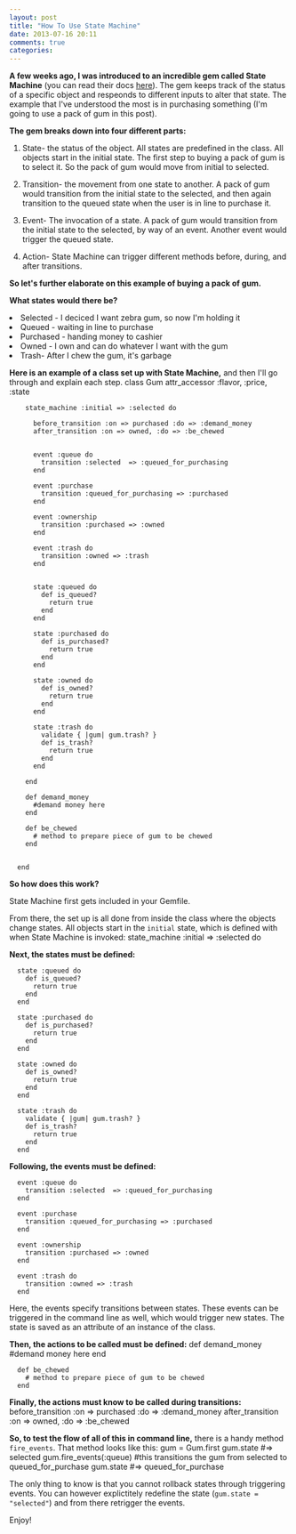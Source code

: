 ```yaml
---
layout: post
title: "How To Use State Machine"
date: 2013-07-16 20:11
comments: true
categories: 
---
```

**A few weeks ago, I was introduced to an incredible gem called State Machine** (you can read their docs <a href="http://slagyr.github.io/statemachine/documentation.html">here</a>). The gem keeps track of the status of a specific object and respeonds to different inputs to alter that state. The example that I've understood the most is in purchasing something (I'm going to use a pack of gum in this post).

__The gem breaks down into four different parts:__

1. State- the status of the object.
  All states are predefined in the class. All objects start in the initial state. The first step to buying a pack of gum is to select it. So the pack of gum would move from initial to selected.<br>

2. Transition- the movement from one state to another.
  A pack of gum would transition from the initial state to the selected, and then again transition to the queued state when the user is in line to purchase it.

3. Event- The invocation of a state. 
  A pack of gum would transition from the initial state to the selected, by way of an event. Another event would trigger the queued state.

4. Action- State Machine can trigger different methods before, during, and after transitions.


__So let's further elaborate on this example of buying a pack of gum.__

__What states would there be?__<br>
<li>Selected - I deciced I want zebra gum, so now I'm holding it</li>
<li>Queued - waiting in line to purchase</li>
<li>Purchased - handing money to cashier</li>
<li>Owned - I own and can do whatever I want with the gum</li>
<li>Trash- After I chew the gum, it's garbage</li>


__Here is an example of a class set up with State Machine,__ and then I'll go through and explain each step.
      class Gum
        attr_accessor :flavor, :price, :state
  
        state_machine :initial => :selected do
          
          before_transition :on => purchased :do => :demand_money
          after_transition :on => owned, :do => :be_chewed
          

          event :queue do
            transition :selected  => :queued_for_purchasing
          end

          event :purchase
            transition :queued_for_purchasing => :purchased
          end

          event :ownership
            transition :purchased => :owned
          end

          event :trash do
            transition :owned => :trash
          end

    
          state :queued do
            def is_queued?
              return true
            end
          end

          state :purchased do
            def is_purchased?
              return true
            end
          end

          state :owned do
            def is_owned?
              return true
            end
          end

          state :trash do
            validate { |gum| gum.trash? }
            def is_trash?
              return true
            end
          end

        end

        def demand_money
          #demand money here
        end

        def be_chewed
          # method to prepare piece of gum to be chewed
        end


      end


__So how does this work?__ 

State Machine first gets included in your Gemfile.

From there, the set up is all done from inside the class where the objects change states. All objects start in the `initial` state, which is defined with when State Machine is invoked:
      state_machine :initial => :selected do


__Next, the states must be defined:__
      
      state :queued do
        def is_queued?
          return true
        end
      end

      state :purchased do
        def is_purchased?
          return true
        end
      end

      state :owned do
        def is_owned?
          return true
        end
      end
      
      state :trash do
        validate { |gum| gum.trash? }
        def is_trash?
          return true
        end
      end

__Following, the events must be defined:__

      event :queue do
        transition :selected  => :queued_for_purchasing
      end

      event :purchase
        transition :queued_for_purchasing => :purchased
      end

      event :ownership
        transition :purchased => :owned
      end

      event :trash do
        transition :owned => :trash
      end

Here, the events specify transitions between states. These events can be triggered in the command line as well, which would trigger new states. The state is saved as an attribute of an instance of the class.

__Then, the actions to be called must be defined:__
       def demand_money
          #demand money here
        end

      def be_chewed
        # method to prepare piece of gum to be chewed
      end

__Finally, the actions must know to be called during transitions:__
      before_transition :on => purchased :do => :demand_money
      after_transition :on => owned, :do => :be_chewed


__So, to test the flow of all of this in command line,__ there is a handy method `fire_events`. That method looks like this:
      gum = Gum.first
      gum.state #=> selected
      gum.fire_events(:queue) #this transitions the gum from selected to queued_for_purchase
      gum.state #=> queued_for_purchase


The only thing to know is that you cannot rollback states through triggering events. You can however explictitely redefine the state (`gum.state = "selected"`) and from there retrigger the events.

Enjoy!




